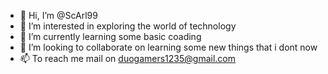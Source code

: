 - 👋 Hi, I’m @ScArl99
- 👀 I’m interested in exploring the world of technology
- 🌱 I’m currently learning some basic coading 
- 💞️ I’m looking to collaborate on learning some new things that i dont now
- 📫 To reach me mail on duogamers1235@gmail.com 

<!---
ScArl99/ScArl99 is a ✨ special ✨ repository because its `README.md` (this file) appears on your GitHub profile.
You can click the Preview link to take a look at your changes.
--->
